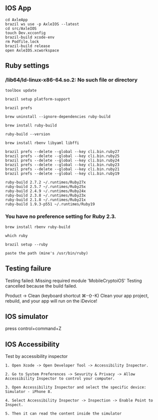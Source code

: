 ## IOS App
```
cd AxleApp
brazil ws use -p AxleIOS --latest
cd src/AxleIOS
touch Dev.xcconfig
brazil-build xcode-env
rm Podfile.lock
brazil-build release
open AxleIOS.xcworkspace
```

## Ruby settings

### /lib64/ld-linux-x86-64.so.2: No such file or directory

```
toolbox update

brazil setup platform-support

brazil prefs

brew uninstall --ignore-dependencies ruby-build

brew install ruby-build

ruby-build --version

brew install rbenv libyaml libffi

brazil prefs --delete --global --key cli.bin.ruby27
brazil prefs --delete --global --key cli.bin.ruby25
brazil prefs --delete --global --key cli.bin.ruby24
brazil prefs --delete --global --key cli.bin.ruby23
brazil prefs --delete --global --key cli.bin.ruby21
brazil prefs --delete --global --key cli.bin.ruby19

ruby-build 2.7.2 ~/.runtimes/Ruby27x
ruby-build 2.5.7 ~/.runtimes/Ruby25x
ruby-build 2.4.9 ~/.runtimes/Ruby24x
ruby-build 2.3.8 ~/.runtimes/Ruby23x
ruby-build 2.1.8 ~/.runtimes/Ruby21x
ruby-build 1.9.3-p551 ~/.runtimes/Ruby19
```

### You have no preference setting for Ruby 2.3.
```
brew install rbenv ruby-build

which ruby

brazil setup --ruby

paste the path (mine's /usr/bin/ruby)
```


## Testing failure

Testing failed:
	Missing required module 'MobileCryptoiOS'
	Testing cancelled because the build failed.

Product -> Clean (keyboard shortcut ⌘-⇧-K)
Clean your app project, rebuild, and your app will run on the iDevice!


## IOS simulator

press control+command+Z


## IOS Accessibility

Test by accessibility inspector

    1. Open Xcode -> Open Developer Tool -> Accessibility Inspector.

    2. Go to System Preferences -> Sevurity & Privacy -> Allow Accessibility Inspector to control your computer.

    3. Open Accessibility Inspector and select the specific device: Simulator - iPhone 8.

    4. Select Accessibility Inspector -> Inspection -> Enable Point to Inspect.

    5. Then it can read the content inside the simulator

